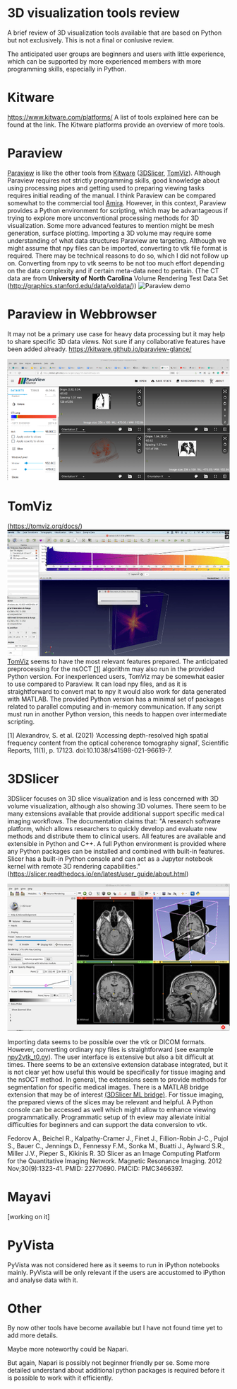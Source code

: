 # 3D visualization tools review
A brief review of 3D visualization tools available that are based on Python but not exclusively. 
This is not a final or conlusive review. 

The anticipated user groups are beginners and users with little experience, which can be supported by more experienced members with more programming skills, especially in Python.

# Kitware
https://www.kitware.com/platforms/
A list of tools explained here can be found at the link.
The Kitware platforms provide an overview of more tools.

# Paraview
[Paraview](https://www.paraview.org/) is like the other tools from [Kitware](https://www.kitware.com/) ([3DSlicer](https://www.slicer.org/), [TomViz](https://tomviz.org/)). 
Although Paraview requires not strictly programming skills, good knowledge about using processing pipes and getting used to preparing viewing tasks requires initial reading of the manual. I think Paraview can be compared somewhat to the commercial tool [Amira](https://en.wikipedia.org/wiki/Amira_(software)). 
However, in this context, Paraview provides a Python environment for scripting, which may be advantageous if trying to explore more unconventional processing methods for 3D visualization.
Some more advanced features to mention might be mesh generation, surface plotting. 
Importing a 3D volume may require some understanding of what data structures Paraview are targeting. Although we might assume that npy files can be imported, converting to vtk file format is required. 
There may be technical reasons to do so, which I did not follow up on. Converting from npy to vtk seems to be not too much effort depending on the data complexity and if certain meta-data need to pertain.
(The CT data are from __University of North Carolina__ Volume Rendering Test Data Set (http://graphics.stanford.edu/data/voldata/)) 
![Paraview demo](PV_show.gif)

# Paraview in Webbrowser
It may not be a primary use case for heavy data processing but it may help to share specific 3D data views. 
Not sure if any collaborative features have been added already.
https://kitware.github.io/paraview-glance/

![Paraview demo web](PV_show_online.gif)

# TomViz 
(https://tomviz.org/docs/)
![TomViz](TomViz.gif)
[TomViz](https://tomviz.org/) seems to have the most relevant features prepared. The anticipated preprocessing for the nsOCT [[1]](#nsOCT) algorithm may also run in the provided Python version.
For inexperienced users, TomViz may be somewhat easier to use compared to Paraview.
It can load npy files, and as it is straightforward to convert mat to npy it would also work for data generated with MATLAB.
The provided Python version has a minimal set of packages related to parallel computing and in-memory communication. If any script must run in another Python version, this needs to happen over intermediate scripting.

<a id="nsOCT">[1]</a> Alexandrov, S. et al. (2021) ‘Accessing depth-resolved high spatial frequency content from the optical coherence tomography signal’, Scientific Reports, 11(1), p. 17123. doi:10.1038/s41598-021-96619-7.

# 3DSlicer
3DSlicer focuses on 3D slice visualization and is less concerned with 3D volume visualization, although also showing 3D volumes.
There seem to be many extensions available that provide additional support specific medical imaging workflows.
The documentation claims that:
"A research software platform, which allows researchers to quickly develop and evaluate new methods and distribute them to clinical users. All features are available and extensible in Python and C++. A full Python environment is provided where any Python packages can be installed and combined with built-in features. Slicer has a built-in Python console and can act as a Jupyter notebook kernel with remote 3D rendering capabilities."
(https://slicer.readthedocs.io/en/latest/user_guide/about.html)

![](3DSlicer.gif)

Importing data seems to be possible over the vtk or DICOM formats. However, converting ordinary npy files is straightforward (see example [npy2vtk_t0.py](npy2vtk_t0.py)).
The user interface is extensive but also a bit difficult at times. 
There seems to be an extensive extension database integrated, but it is not clear yet how useful this would be specifically for tissue imaging and the nsOCT method. In general, the extensions seem to provide methods for segmentation for specific medical images.
There is a MATLAB bridge extension that may be of interest [(3DSlicer ML bridge)](https://www.slicer.org/slicerWiki/index.php/Documentation/Nightly/Extensions/MatlabBridge).
For tissue imaging, the prepared views of the slices may be relevant and helpful. 
A Python console can be accessed as well which might allow to enhance viewing programmatically. 
Programmatic setup of th eview may alleviate initial difficulties for beginners and can support the data conversion to vtk.



Fedorov A., Beichel R., Kalpathy-Cramer J., Finet J., Fillion-Robin J-C., Pujol S., Bauer C., Jennings D., Fennessy F.M., Sonka M., Buatti J., Aylward S.R., Miller J.V., Pieper S., Kikinis R. 3D Slicer as an Image Computing Platform for the Quantitative Imaging Network. Magnetic Resonance Imaging. 2012 Nov;30(9):1323-41. PMID: 22770690. PMCID: PMC3466397.

# Mayavi
[working on it]

# PyVista
PyVista was not considered here as it seems to run in iPython notebooks mainly. PyVista will be only relevant if the users are accustomed to iPython and analyse data with it.

# Other
By now other tools have become available but I have not found time yet to add more details.

Maybe more noteworthy could be Napari.

But again, Napari is possibly not beginner friendly per se. Some more detailed understand about additional python packages is required before it is possible to work with it efficiently.

